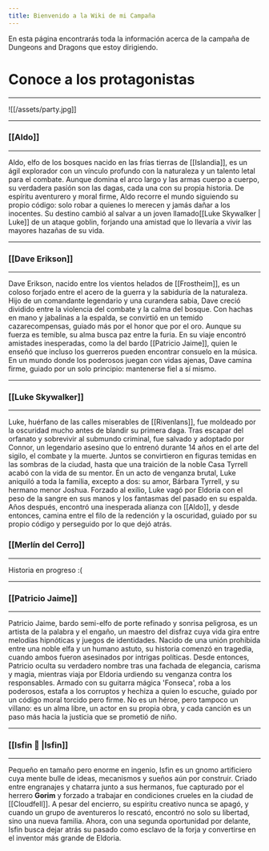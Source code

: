 ```yaml
---
title: Bienvenido a la Wiki de mi Campaña
---
```

En esta página encontrarás toda la información acerca de la campaña de Dungeons and Dragons que estoy dirigiendo. 

# Conoce a los protagonistas
---

![[/assets/party.jpg]]

---
### [[Aldo]]
---
Aldo, elfo de los bosques nacido en las frías tierras de [[Islandia]], es un ágil explorador con un vínculo profundo con la naturaleza y un talento letal para el combate. Aunque domina el arco largo y las armas cuerpo a cuerpo, su verdadera pasión son las dagas, cada una con su propia historia. De espíritu aventurero y moral firme, Aldo recorre el mundo siguiendo su propio código: solo robar a quienes lo merecen y jamás dañar a los inocentes. Su destino cambió al salvar a un joven llamado[[Luke Skywalker | Luke]] de un ataque goblin, forjando una amistad que lo llevaría a vivir las mayores hazañas de su vida.

---
### [[Dave Erikson]]
---
Dave Erikson, nacido entre los vientos helados de [[Frostheim]], es un coloso forjado entre el acero de la guerra y la sabiduría de la naturaleza. Hijo de un comandante legendario y una curandera sabia, Dave creció dividido entre la violencia del combate y la calma del bosque. Con hachas en mano y jabalinas a la espalda, se convirtió en un temido cazarecompensas, guiado más por el honor que por el oro. Aunque su fuerza es temible, su alma busca paz entre la furia. En su viaje encontró amistades inesperadas, como la del bardo [[Patricio Jaime]], quien le enseñó que incluso los guerreros pueden encontrar consuelo en la música. En un mundo donde los poderosos juegan con vidas ajenas, Dave camina firme, guiado por un solo principio: mantenerse fiel a sí mismo.

---
### [[Luke Skywalker]]
---
Luke, huérfano de las calles miserables de [[Rivenlans]], fue moldeado por la oscuridad mucho antes de blandir su primera daga. Tras escapar del orfanato y sobrevivir al submundo criminal, fue salvado y adoptado por Connor, un legendario asesino que lo entrenó durante 14 años en el arte del sigilo, el combate y la muerte. Juntos se convirtieron en figuras temidas en las sombras de la ciudad, hasta que una traición de la noble Casa Tyrrell acabó con la vida de su mentor. En un acto de venganza brutal, Luke aniquiló a toda la familia, excepto a dos: su amor, Bárbara Tyrrell, y su hermano menor Joshua. Forzado al exilio, Luke vagó por Eldoria con el peso de la sangre en sus manos y los fantasmas del pasado en su espalda. Años después, encontró una inesperada alianza con [[Aldo]], y desde entonces, camina entre el filo de la redención y la oscuridad, guiado por su propio código y perseguido por lo que dejó atrás.

### [[Merlín del Cerro]]
---
Historia en progreso :(

---
### [[Patricio Jaime]]
---
Patricio Jaime, bardo semi-elfo de porte refinado y sonrisa peligrosa, es un artista de la palabra y el engaño, un maestro del disfraz cuya vida gira entre melodías hipnóticas y juegos de identidades. Nacido de una unión prohibida entre una noble elfa y un humano astuto, su historia comenzó en tragedia, cuando ambos fueron asesinados por intrigas políticas. Desde entonces, Patricio oculta su verdadero nombre tras una fachada de elegancia, carisma y magia, mientras viaja por Eldoria urdiendo su venganza contra los responsables. Armado con su guitarra mágica 'Fonseca', roba a los poderosos, estafa a los corruptos y hechiza a quien lo escuche, guiado por un código moral torcido pero firme. No es un héroe, pero tampoco un villano: es un alma libre, un actor en su propia obra, y cada canción es un paso más hacia la justicia que se prometió de niño.

---
### [[Isfin 🔧 |Isfin]]
---
Pequeño en tamaño pero enorme en ingenio, Isfin es un gnomo artificiero cuya mente bulle de ideas, mecanismos y sueños aún por construir. Criado entre engranajes y chatarra junto a sus hermanos, fue capturado por el herrero **Gorim** y forzado a trabajar en condiciones crueles en la ciudad de [[Cloudfell]]. A pesar del encierro, su espíritu creativo nunca se apagó, y cuando un grupo de aventureros lo rescató, encontró no solo su libertad, sino una nueva familia. Ahora, con una segunda oportunidad por delante, Isfin busca dejar atrás su pasado como esclavo de la forja y convertirse en el inventor más grande de Eldoria.
